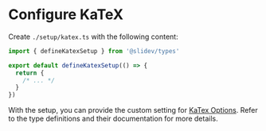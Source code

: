 # Configure KaTeX

Create `./setup/katex.ts` with the following content:

```ts
import { defineKatexSetup } from '@slidev/types'

export default defineKatexSetup(() => {
  return {
    /* ... */
  }
})
```

With the setup, you can provide the custom setting for [KaTex Options](https://katex.org/docs/options.html). Refer to the type definitions and their documentation for more details.
